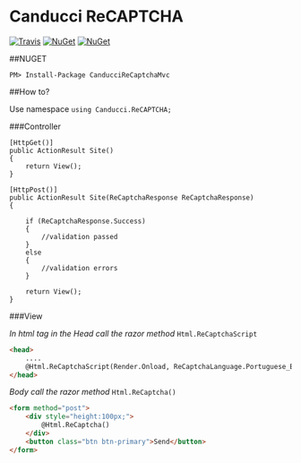 # Canducci ReCAPTCHA

[![Travis](https://img.shields.io/travis/netdragoon/ReCaptchaNet.svg)](https://github.com/netdragoon/ReCaptchaNet)
[![NuGet](https://img.shields.io/nuget/dt/CanducciReCaptchaMvc.svg?style=plastic&label=downloads)](https://www.nuget.org/packages/CanducciReCaptchaMvc/)
[![NuGet](https://img.shields.io/nuget/v/CanducciReCaptchaMvc.svg?style=plastic&label=version)](https://www.nuget.org/packages/CanducciReCaptchaMvc/)

##NUGET

```Csharp
PM> Install-Package CanducciReCaptchaMvc

```

##How to?

Use namespace `using Canducci.ReCAPTCHA;` 

###Controller
```Csharp
[HttpGet()]
public ActionResult Site()
{            
	return View();
}

[HttpPost()]
public ActionResult Site(ReCaptchaResponse ReCaptchaResponse)
{
	
	if (ReCaptchaResponse.Success)
	{
		//validation passed    
	}
	else
	{
		//validation errors
	}

	return View();
}

```

###View

_In html tag in the Head call the razor method_ `Html.ReCaptchaScript`

```Html
<head>
    ....
    @Html.ReCaptchaScript(Render.Onload, ReCaptchaLanguage.Portuguese_Brazil)    
</head>
```

_Body call the razor method_ `Html.ReCaptcha()`

```Html
<form method="post">            
    <div style="height:100px;">
        @Html.ReCaptcha()
    </div>
    <button class="btn btn-primary">Send</button>
</form>
```



